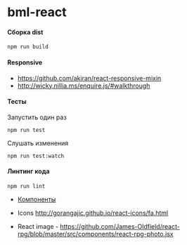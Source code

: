 # bml-react

#### Сборка dist
```
npm run build
```

#### Responsive

* https://github.com/akiran/react-responsive-mixin
* http://wicky.nillia.ms/enquire.js/#walkthrough

#### Тесты
Запустить один раз
```
npm run test
```
Слушать изменения
```
npm run test:watch
```

#### Линтинг кода
```
npm run lint
```

* [Компоненты](https://docs.google.com/spreadsheets/d/1uDg32OZSZas92yl5LvhPYU7mehW1GxkiiAJ4W75LnGE/edit#gid=0)

* Icons
    http://gorangajic.github.io/react-icons/fa.html
* React image -
    https://github.com/James-Oldfield/react-rpg/blob/master/src/components/react-rpg-photo.jsx
